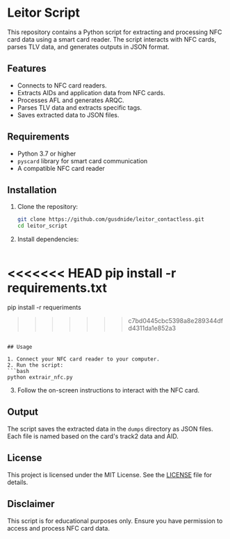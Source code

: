# Leitor Script

This repository contains a Python script for extracting and processing NFC card data using a smart card reader. The script interacts with NFC cards, parses TLV data, and generates outputs in JSON format.

## Features

- Connects to NFC card readers.
- Extracts AIDs and application data from NFC cards.
- Processes AFL and generates ARQC.
- Parses TLV data and extracts specific tags.
- Saves extracted data to JSON files.

## Requirements

- Python 3.7 or higher
- `pyscard` library for smart card communication
- A compatible NFC card reader

## Installation

1. Clone the repository:
   ```bash
   git clone https://github.com/gusdnide/leitor_contactless.git
   cd leitor_script
   ```

2. Install dependencies:
   ```bash
<<<<<<< HEAD
   pip install -r requirements.txt
=======
   pip install -r requeriments
>>>>>>> c7bd0445cbc5398a8e289344dfd4311da1e852a3
   ```

## Usage

1. Connect your NFC card reader to your computer.
2. Run the script:
   ```bash
   python extrair_nfc.py
   ```
3. Follow the on-screen instructions to interact with the NFC card.

## Output

The script saves the extracted data in the `dumps` directory as JSON files. Each file is named based on the card's track2 data and AID.

## License

This project is licensed under the MIT License. See the [LICENSE](LICENSE) file for details.

## Disclaimer

This script is for educational purposes only. Ensure you have permission to access and process NFC card data.
